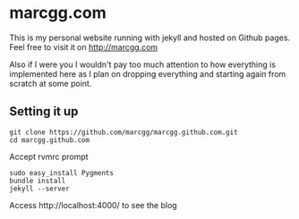 # marcgg.com

This is my personal website running with jekyll and hosted on Github
pages. Feel free to visit it on http://marcgg.com

Also if I were you I wouldn't pay too much attention to how everything
is implemented here as I plan on dropping everything and starting again
from scratch at some point.

## Setting it up

```
git clone https://github.com/marcgg/marcgg.github.com.git
cd marcgg.github.com
```

Accept rvmrc prompt

```
sudo easy_install Pygments
bundle install
jekyll --server
```

Access http://localhost:4000/ to see the blog
